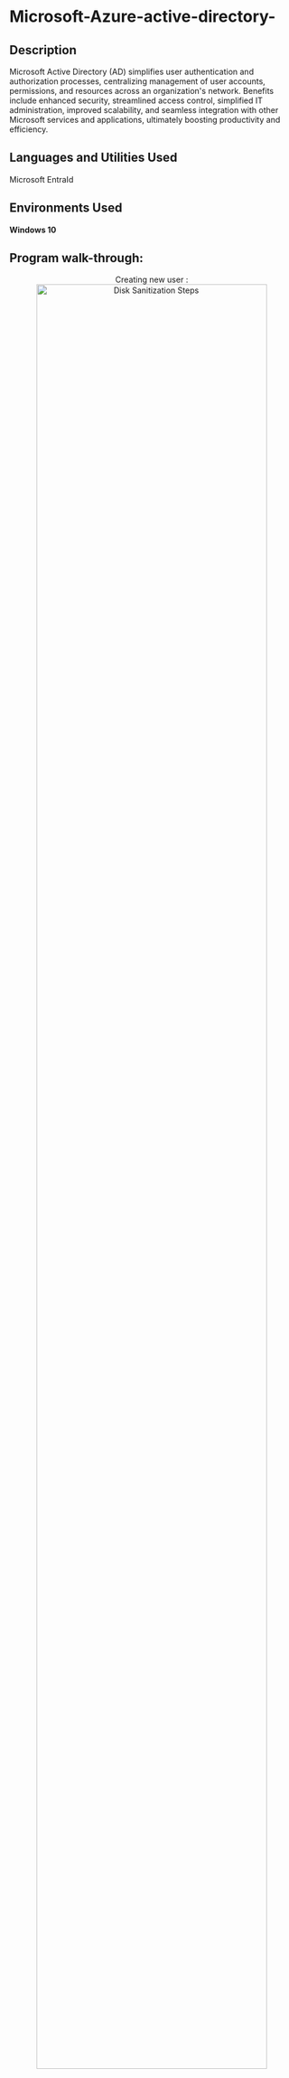 # Microsoft-Azure-active-directory-


<h2>Description</h2>
Microsoft Active Directory (AD) simplifies user authentication and authorization processes, centralizing management of user accounts, permissions, and resources across an organization's network. Benefits include enhanced security, streamlined access control, simplified IT administration, improved scalability, and seamless integration with other Microsoft services and applications, ultimately boosting productivity and efficiency.
<br />


<h2>Languages and Utilities Used</h2>
Microsoft EntraId
<h2>Environments Used </h2>

<b> Windows 10 </b> 

<h2>Program walk-through:</h2>

<p align="center">
Creating new user  : <br/>
<img src="https://imgur.com/OOZYEVw.png" height="90%" width="90%" alt="Disk Sanitization Steps"/>
<br />
<br />
Creating new user to the AD named Ashish and assigning the useer password:  <br/>
<img src="https://imgur.com/J1pVtTF.png" height="90%" width="90%" alt="Disk Sanitization Steps"/>
<br />
<br />
Successfully Created the new user Ashish : <br/>
<img src="https://imgur.com/nrNmNHY.png"height="90%" width="90%" alt="Disk Sanitization Steps"/>
<br />
<br />
Creating new group named IT Support Sydney  : <br/>
<img src="https://imgur.com/0sFahUJ.png" height="90%" width="90%" alt="Disk Sanitization Steps"/>
<br />
<br />
Adding members to our newly created group IT Support Sydney:  <br/>
<img src="https://imgur.com/fUzKPR6.png" height="90%" width="90%" alt="Disk Sanitization Steps"/>
<br />
<br />
Adding Awad, Adam and Ashish to group IT support Sydney : <br/>
<img src="https://imgur.com/KcqrUoA.png"height="90%" width="90%" alt="Disk Sanitization Steps"/>
<br />
<br />
Assigning role based access policy to active users Jessy: <br/>
<img src="https://imgur.com/CofxlA6.png"height="90%" width="90%" alt="Disk Sanitization Steps"/>
<br />
<br />
Assigning Jessy team Admin role  : <br/>
<img src="https://imgur.com/mzuzH38.png" height="90%" width="90%" alt="Disk Sanitization Steps"/>
<br />
<br />
Successfully assigned Jessy team admin role :  <br/>
<img src="https://imgur.com/hIoYgxI.png" height="90%" width="90%" alt="Disk Sanitization Steps"/>
<br />
<br />
Resetting user named Adams password : <br/>
<img src="https://imgur.com/8t4o4wM.png"height="90%" width="90%" alt="Disk Sanitization Steps"/>
<br />
<br />
Successfully resetted Adams password : <br/>
<img src="https://imgur.com/xWXdS50.png"height="90%" width="90%" alt="Disk Sanitization Steps"/>
<br />
<br />


